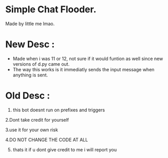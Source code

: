 # Simple Chat Flooder.
Made by little me lmao.

# New Desc : 
- Made when i was 11 or 12, not sure if it would funtion as well since new versions of d.py came out.
- The way this works is it immediatly sends the input message when anything is sent.


# Old Desc :
1. this bot doesnt run on prefixes and triggers 

2.Dont take credit for yourself

3.use it for your own risk

4.DO NOT CHANGE THE CODE AT ALL

5. thats it if u dont give credit to me i will report you
